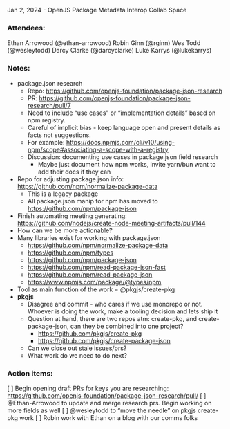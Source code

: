 Jan 2, 2024 - OpenJS Package Metadata Interop Collab Space

### Attendees: 

Ethan Arrowood (@ethan-arrowood)
Robin Ginn (@rginn)
Wes Todd (@wesleytodd)
Darcy Clarke (@darcyclarke)
Luke Karrys (@lukekarrys)

### Notes:

- package.json research
  - Repo: https://github.com/openjs-foundation/package-json-research
  - PR: https://github.com/openjs-foundation/package-json-research/pull/7
  - Need to include “use cases” or “implementation details” based on npm registry.
  - Careful of implicit bias - keep language open and present details as facts not suggestions.
  - For example: https://docs.npmjs.com/cli/v10/using-npm/scope#associating-a-scope-with-a-registry
  - Discussion: documenting use cases in package.json field research
    - Maybe just document how npm works, invite yarn/bun want to add their docs if they can	
- Repo for adjusting package.json info: https://github.com/npm/normalize-package-data
  - This is a legacy package
  - All package.json manip for npm has moved to https://github.com/npm/package-json
- Finish automating meeting generating: https://github.com/nodejs/create-node-meeting-artifacts/pull/144
- How can we be more actionable? 
- Many libraries exist for working with package.json
  - https://github.com/npm/normalize-package-data
  - https://github.com/npm/types
  - https://github.com/npm/package-json
  - https://github.com/npm/read-package-json-fast
  - https://github.com/npm/read-package-json
  - https://www.npmjs.com/package/@types/npm
- Tool as main function of the work = @pkgjs/create-pkg
- **pkgjs**
  - Disagree and commit - who cares if we use monorepo or not. Whoever is doing the work, make a tooling decision and lets ship it
  - Question at hand, there are two repos atm: create-pkg, and create-package-json, can they be combined into one project? 
    - https://github.com/pkgjs/create-pkg
    - https://github.com/pkgjs/create-package-json
  - Can we close out stale issues/prs?
  - What work do we need to do next?

### Action items:

[ ] Begin opening draft PRs for keys you are researching: https://github.com/openjs-foundation/package-json-research/pull/
[ ] @Ethan-Arrowood to update and merge research prs. Begin working on more fields as well
[ ] @wesleytodd to “move the needle” on pkgjs create-pkg work
[ ] Robin work with Ethan on a blog with our comms folks
